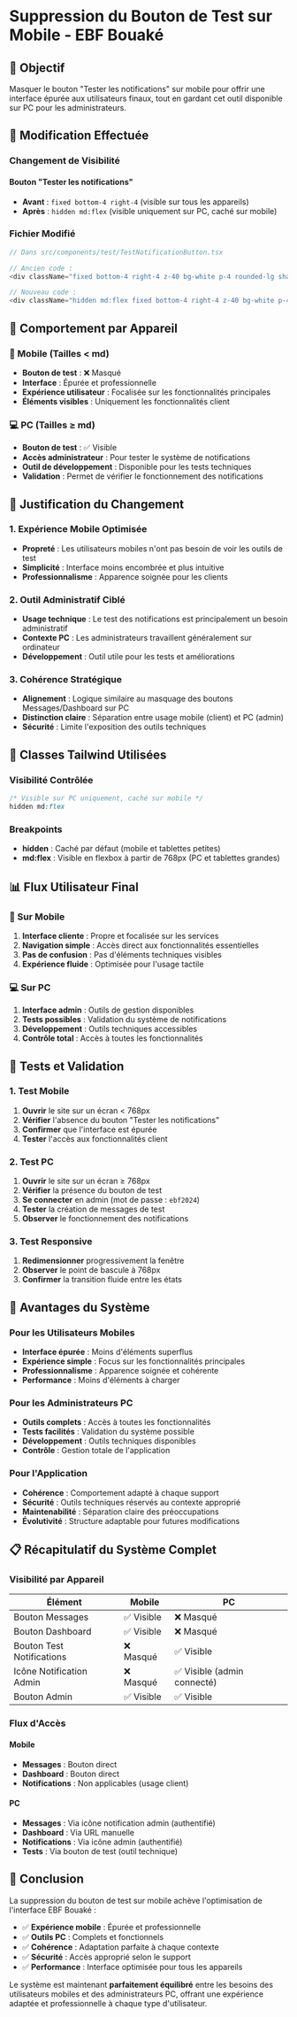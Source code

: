 # Suppression du Bouton de Test sur Mobile - EBF Bouaké

## 🎯 Objectif

Masquer le bouton "Tester les notifications" sur mobile pour offrir une interface épurée aux utilisateurs finaux, tout en gardant cet outil disponible sur PC pour les administrateurs.

## 🔄 Modification Effectuée

### Changement de Visibilité

#### Bouton "Tester les notifications"
- **Avant** : `fixed bottom-4 right-4` (visible sur tous les appareils)
- **Après** : `hidden md:flex` (visible uniquement sur PC, caché sur mobile)

### Fichier Modifié

```typescript
// Dans src/components/test/TestNotificationButton.tsx

// Ancien code :
<div className="fixed bottom-4 right-4 z-40 bg-white p-4 rounded-lg shadow-lg border border-gray-200">

// Nouveau code :
<div className="hidden md:flex fixed bottom-4 right-4 z-40 bg-white p-4 rounded-lg shadow-lg border border-gray-200">
```

## 📱 Comportement par Appareil

### 📱 Mobile (Tailles < md)
- **Bouton de test** : ❌ Masqué
- **Interface** : Épurée et professionnelle
- **Expérience utilisateur** : Focalisée sur les fonctionnalités principales
- **Éléments visibles** : Uniquement les fonctionnalités client

### 💻 PC (Tailles ≥ md)
- **Bouton de test** : ✅ Visible
- **Accès administrateur** : Pour tester le système de notifications
- **Outil de développement** : Disponible pour les tests techniques
- **Validation** : Permet de vérifier le fonctionnement des notifications

## 🎯 Justification du Changement

### 1. Expérience Mobile Optimisée
- **Propreté** : Les utilisateurs mobiles n'ont pas besoin de voir les outils de test
- **Simplicité** : Interface moins encombrée et plus intuitive
- **Professionnalisme** : Apparence soignée pour les clients

### 2. Outil Administratif Ciblé
- **Usage technique** : Le test des notifications est principalement un besoin administratif
- **Contexte PC** : Les administrateurs travaillent généralement sur ordinateur
- **Développement** : Outil utile pour les tests et améliorations

### 3. Cohérence Stratégique
- **Alignement** : Logique similaire au masquage des boutons Messages/Dashboard sur PC
- **Distinction claire** : Séparation entre usage mobile (client) et PC (admin)
- **Sécurité** : Limite l'exposition des outils techniques

## 🎨 Classes Tailwind Utilisées

### Visibilité Contrôlée
```css
/* Visible sur PC uniquement, caché sur mobile */
hidden md:flex
```

### Breakpoints
- **hidden** : Caché par défaut (mobile et tablettes petites)
- **md:flex** : Visible en flexbox à partir de 768px (PC et tablettes grandes)

## 📊 Flux Utilisateur Final

### 📱 Sur Mobile
1. **Interface cliente** : Propre et focalisée sur les services
2. **Navigation simple** : Accès direct aux fonctionnalités essentielles
3. **Pas de confusion** : Pas d'éléments techniques visibles
4. **Expérience fluide** : Optimisée pour l'usage tactile

### 💻 Sur PC
1. **Interface admin** : Outils de gestion disponibles
2. **Tests possibles** : Validation du système de notifications
3. **Développement** : Outils techniques accessibles
4. **Contrôle total** : Accès à toutes les fonctionnalités

## 🧪 Tests et Validation

### 1. Test Mobile
1. **Ouvrir** le site sur un écran < 768px
2. **Vérifier** l'absence du bouton "Tester les notifications"
3. **Confirmer** que l'interface est épurée
4. **Tester** l'accès aux fonctionnalités client

### 2. Test PC
1. **Ouvrir** le site sur un écran ≥ 768px
2. **Vérifier** la présence du bouton de test
3. **Se connecter** en admin (mot de passe : `ebf2024`)
4. **Tester** la création de messages de test
5. **Observer** le fonctionnement des notifications

### 3. Test Responsive
1. **Redimensionner** progressivement la fenêtre
2. **Observer** le point de bascule à 768px
3. **Confirmer** la transition fluide entre les états

## 🚀 Avantages du Système

### Pour les Utilisateurs Mobiles
- **Interface épurée** : Moins d'éléments superflus
- **Expérience simple** : Focus sur les fonctionnalités principales
- **Professionnalisme** : Apparence soignée et cohérente
- **Performance** : Moins d'éléments à charger

### Pour les Administrateurs PC
- **Outils complets** : Accès à toutes les fonctionnalités
- **Tests facilités** : Validation du système possible
- **Développement** : Outils techniques disponibles
- **Contrôle** : Gestion totale de l'application

### Pour l'Application
- **Cohérence** : Comportement adapté à chaque support
- **Sécurité** : Outils techniques réservés au contexte approprié
- **Maintenabilité** : Séparation claire des préoccupations
- **Évolutivité** : Structure adaptable pour futures modifications

## 📋 Récapitulatif du Système Complet

### Visibilité par Appareil

| Élément | Mobile | PC |
|---------|---------|----|
| Bouton Messages | ✅ Visible | ❌ Masqué |
| Bouton Dashboard | ✅ Visible | ❌ Masqué |
| Bouton Test Notifications | ❌ Masqué | ✅ Visible |
| Icône Notification Admin | ❌ Masqué | ✅ Visible (admin connecté) |
| Bouton Admin | ✅ Visible | ✅ Visible |

### Flux d'Accès

#### Mobile
- **Messages** : Bouton direct
- **Dashboard** : Bouton direct
- **Notifications** : Non applicables (usage client)

#### PC
- **Messages** : Via icône notification admin (authentifié)
- **Dashboard** : Via URL manuelle
- **Notifications** : Via icône admin (authentifié)
- **Tests** : Via bouton de test (outil technique)

## 📝 Conclusion

La suppression du bouton de test sur mobile achève l'optimisation de l'interface EBF Bouaké :

- ✅ **Expérience mobile** : Épurée et professionnelle
- ✅ **Outils PC** : Complets et fonctionnels
- ✅ **Cohérence** : Adaptation parfaite à chaque contexte
- ✅ **Sécurité** : Accès approprié selon le support
- ✅ **Performance** : Interface optimisée pour tous les appareils

Le système est maintenant **parfaitement équilibré** entre les besoins des utilisateurs mobiles et des administrateurs PC, offrant une expérience adaptée et professionnelle à chaque type d'utilisateur.